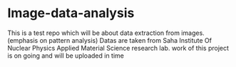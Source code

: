 # Image-data-analysis
This is a test repo which will be about data extraction from images. (emphasis on pattern analysis)
Datas are taken from Saha Institute Of Nuclear Physics Applied Material Science research lab. 
work of this project is on going and will be uploaded in time
